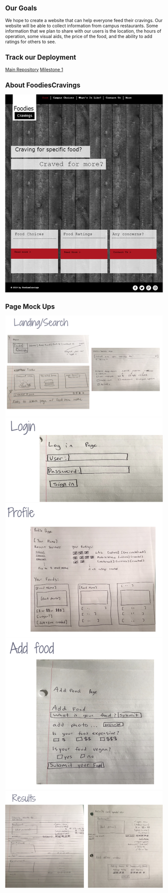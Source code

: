 ## Our Goals
We hope to create a website that can help everyone feed their cravings. Our website will be able to collect
information from campus restaurants. Some information that we plan to share with our users is the location, the 
hours of operation, some visual aids, the price of the food, and the ability to add ratings for others to see.

## Track our Deployment
[Main Repository](https://github.com/foodiecravings/foodiecravings)
[Milestone 1](https://github.com/foodiecravings/foodiecravings/projects/1)

## About FoodiesCravings
![](images/foodiescravings_home_mockup.PNG)

## Page Mock Ups
![](images/landing_page_mu.png)
![](images/login_page_mu.png)
![](images/profile_page_mu.png)
![](images/add_food_page_mu.png)
![](images/results_page_mu.png)
